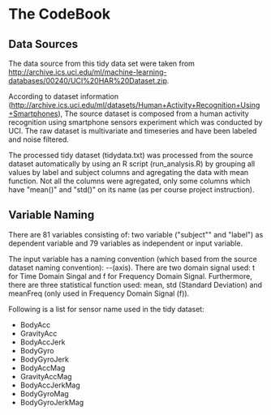 # The CodeBook

## Data Sources

The data source from this tidy data set were taken from http://archive.ics.uci.edu/ml/machine-learning-databases/00240/UCI%20HAR%20Dataset.zip.

According to dataset information (http://archive.ics.uci.edu/ml/datasets/Human+Activity+Recognition+Using+Smartphones), The source dataset is composed from a human activity recognition using smartphone sensors experiment which was conducted by UCI. The raw dataset is multivariate and timeseries and have been labeled and noise filtered. 

The processed tidy dataset (tidydata.txt) was processed from the source dataset automatically by using an R script (run_analysis.R) by grouping all values by label and subject columns and agregating the data with mean function. Not all the columns were agregated, only some columns which have "mean()" and "std()" on its name (as per course project instruction).

## Variable Naming

There are 81 variables consisting of: two variable ("subject"" and "label") as dependent variable and 79 variables as independent or input variable. 

The input variable has a naming convention (which based from the source dataset naming convention): <signaldomain><sensorName>-<statisticalFunction>-(axis). There are two domain signal used: t for Time Domain Singal and f for Frequency Domain Signal. Furthermore, there are three statistical function used: mean, std (Standard Deviation) and meanFreq (only used in Frequency Domain Signal (f)).

Following is a list for sensor name used in the tidy dataset:

* BodyAcc
* GravityAcc
* BodyAccJerk
* BodyGyro
* BodyGyroJerk
* BodyAccMag
* GravityAccMag
* BodyAccJerkMag
* BodyGyroMag
* BodyGyroJerkMag


